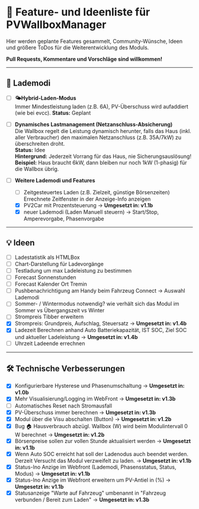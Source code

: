 # 🌟 Feature- und Ideenliste für PVWallboxManager

Hier werden geplante Features gesammelt, Community-Wünsche, Ideen und größere ToDos für die Weiterentwicklung des Moduls.
  
**Pull Requests, Kommentare und Vorschläge sind willkommen!**
  
---

## 🚗 Lademodi

- [ ] **🌤️Hybrid-Laden-Modus**  
      Immer Mindestleistung laden (z.B. 6A), PV-Überschuss wird aufaddiert (wie bei evcc).
      **Status:** Geplant

- [ ] **Dynamisches Lastmanagement (Netzanschluss-Absicherung)**  
      Die Wallbox regelt die Leistung dynamisch herunter, falls das Haus (inkl. aller Verbraucher) den maximalen Netzanschluss (z.B. 35A/7kW) zu überschreiten droht.  
      **Status:** Idee  
      **Hintergrund:** Jederzeit Vorrang für das Haus, nie Sicherungsauslösung!  
      **Beispiel:** Haus braucht 6kW, dann bleiben nur noch 1kW (1-phasig) für die Wallbox übrig.  

- [ ] **Weitere Lademodi und Features**
    - [ ] Zeitgesteuertes Laden (z.B. Zielzeit, günstige Börsenzeiten) Errechnete Zeitfenster in der Anzeige-Info anzeigen
    - [x] PV2Car mit Prozentsteuerung -> **Umgesetzt in: v1.1b**
    - [x] neuer Lademodi (Laden Manuell steuern) -> Start/Stop, Amperevorgabe, Phasenvorgabe

---

## 💡 Ideen

- [ ] Ladestatistik als HTMLBox
- [ ] Chart-Darstellung für Ladevorgänge
- [ ] Testladung um max Ladeleistung zu bestimmen
- [ ] Forecast Sonnenstunden
- [ ] Forecast Kalender Ort Tremin
- [ ] Pushbenachrichtigung am Handy beim Fahrzeug Connect -> Auswahl Lademodi
- [ ] Sommer- / Wintermodus notwendig? wie verhält sich das Modul im Sommer vs Übergangszeit vs Winter
- [ ] Strompreis Tibber erweitern
- [x] Strompreis: Grundpreis, Aufschlag, Steuersatz -> **Umgesetzt in: v1.4b**
- [x] Ladezeit Berechnen anhand Auto Batteriekapazität, IST SOC, Ziel SOC und aktueller Ladeleistung -> **Umgesetzt in: v1.4b**
- [ ] Uhrzeit Ladeende errechnen

---
## 🛠️ Technische Verbesserungen

- [x] Konfigurierbare Hysterese und Phasenumschaltung -> **Umgesetzt in: v1.0b**
- [x] Mehr Visualisierung/Logging im WebFront -> **Umgesetzt in: v1.3b**
- [ ] Automatisches Reset nach Stromausfall
- [x] PV-Überschuss immer berechnen -> **Umgesetzt in: v1.3b**
- [x] Modul über die Visu abschalten (Button) -> **Umgesetzt in: v1.2b**
- [x] Bug 🏠 Hausverbrauch abzügl. Wallbox (W) wird beim Modulintervall 0 W berechnet -> **Umgesetzt in: v1.2b**
- [x] Börsenpreise sollen zur vollen Stunde aktualisiert werden -> **Umgesetzt in: v1.1b**
- [x] Wenn Auto SOC erreicht hat soll der Ladenodus auch beendet werden. Derzeit Versucht das Modul verzweifelt zu laden. -> **Umgesetzt in: v1.1b**
- [x] Status-Ino Anzige im Webfront (Lademodi, Phasensstatus, Status, Modus) -> **Umgesetzt in: v1.1b**
- [x] Status-Ino Anzige im Webfront erweitern um PV-Antiel in (%) -> **Umgesetzt in: v1.1b**
- [x] Statusanzeige "Warte auf Fahrzeug" umbenannt in "Fahrzeug verbunden / Bereit zum Laden" -> **Umgesetzt in: v1.3b**
